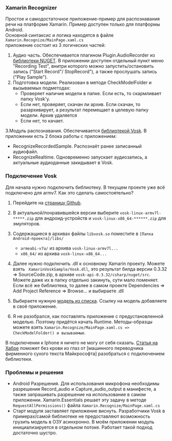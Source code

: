 ### Xamarin Recognizer
Простое и самодостаточное приложение-пример для распознавания речи на платформе Xamarin. Пример доступен только для платформы Android.  
Основной синтаксис и логика находятся в файле `Xamarin.Recognize/MainPage.xaml.cs`  
приложение состоит из 3 логических частей:
1. Аудио часть. Обеспечивается плагином Plugin.AudioRecorder из [библиотеки NUGET](https://www.nuget.org/packages/Plugin.AudioRecorder"). В приложении доступен отдельный пункт меню "Recording Test", внитри которого можно запустить/остановить запись ("Start Record"/ StopRecord"), а также прослушать запись ("Play Sample").
2. Подготовка модели. Реализован в методе CheckModelFolder и вызываемых подметодах:
	 - Проверяет наличие модели в папке. Если есть, то скармливает папку Vosk'у.
	 - Если нет, проверяет, скачан ли архив. Если скачан, то разархивирует, а результат перемещает в целевую папку модели. Архив удаляется
	 - Если нет, то качает.

3.Модуль распознавания. Обеспечивается [библиотекой Vosk](https://alphacephei.com/vosk/). В приложении есть 2 блока работы с приложением:
 - RecognizeRecordedSample. Распознаёт ранее записанный аудиофайл.
 - RecognizeRealtime. Одновременно запускает аудиозапись, а актуальные аудиоданные закидывает в Vosk.

### Подключение Vosk
Для начала нужно подключить библиотеку. В текущем проекте уже всё подключено для armv7. Как это сделать самостоятельно?  
1. Перейдите на [страницу Github](https://github.com/alphacep/vosk-api/releases).
2. В актуальной/понравившейся версии выберите `vosk-linux-armv7l-*****.zip` для андроид-устройств и  `vosk-linux-x86_64-******.zip` для эмуляторов. 
3. Содержащиеся в архивах файлы `libvosk.so` поместите в `[Папка Android-проекта]/libs/`
	- `armeabi-v7a/` из архива `vosk-linux-armv7l...`
	- `x86_64/` из архива `vosk-linux-x86_64...`

4. Далее нужно подключить .dll к основному Xamarin проекту. Можете взять ` XamarinVoskSample/Vosk.dll`, это результат билда версии 0.3.32 => SourceCode.zip, в архиве `vosk-api-0.3.32/csharp/nuget/src`. Можете даже их в папку отдельно закинуть, сути мало поменяет. Если всё же библиотека, то далее в самом проекте Dependencies => Add Project Reference => Browse... и выбираете .dll  
5. Выбираете нужную [модель из списка](https://alphacephei.com/vosk/models). Ссылку на модель добавляете в своё приложение.
6. Я не разобрался, как поставлять приложение с предустановленной моделью. Поэтому придётся качать Runtime. Методы-образцы можете взять `Xamarin.Recognize/MainPage.xaml.cs => CheckModelFolder() и вызываемые`.

В подключении к Iphone я ничего не могу от себя сказать. [Статья на Хабре](https://habr.com/ru/post/435210/)  поможет без крови из глаз от [машинного переводчика фирменного сухого текста Майкрософта] разобраться с подключением библиотеки.

### Проблемы и решения
* Android Разрешения. Для использования микрофона необходимы разрешения Record_audio и Capture_audio_output в манифесте, а также запрашивать разрешение на использование в самом приложении. Xamarin.Essentials решает эту задачу в методе `RequestAllPermissions()` файла `Xamarin.Recognize/MainPage.xaml.cs`
* Старт модуля заставляет приложение виснуть. Разработчики Vosk в примерах/самой библиотеке не предоставляют возможность грузить модель в ОЗУ асинхронно. В моём приложении модуль инициализируется в отдельном потоке. Работает такой подход достаточно шустро.